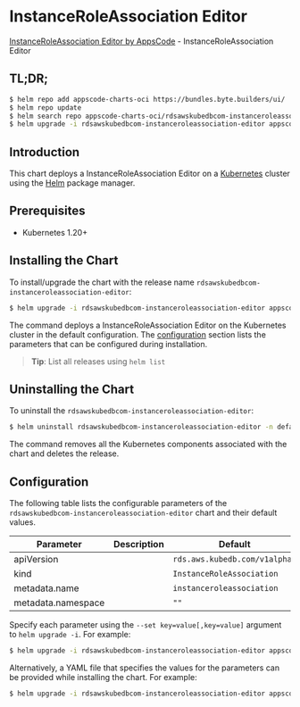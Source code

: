 # InstanceRoleAssociation Editor

[InstanceRoleAssociation Editor by AppsCode](https://byte.builders) - InstanceRoleAssociation Editor

## TL;DR;

```bash
$ helm repo add appscode-charts-oci https://bundles.byte.builders/ui/
$ helm repo update
$ helm search repo appscode-charts-oci/rdsawskubedbcom-instanceroleassociation-editor --version=v0.5.0
$ helm upgrade -i rdsawskubedbcom-instanceroleassociation-editor appscode-charts-oci/rdsawskubedbcom-instanceroleassociation-editor -n default --create-namespace --version=v0.5.0
```

## Introduction

This chart deploys a InstanceRoleAssociation Editor on a [Kubernetes](http://kubernetes.io) cluster using the [Helm](https://helm.sh) package manager.

## Prerequisites

- Kubernetes 1.20+

## Installing the Chart

To install/upgrade the chart with the release name `rdsawskubedbcom-instanceroleassociation-editor`:

```bash
$ helm upgrade -i rdsawskubedbcom-instanceroleassociation-editor appscode-charts-oci/rdsawskubedbcom-instanceroleassociation-editor -n default --create-namespace --version=v0.5.0
```

The command deploys a InstanceRoleAssociation Editor on the Kubernetes cluster in the default configuration. The [configuration](#configuration) section lists the parameters that can be configured during installation.

> **Tip**: List all releases using `helm list`

## Uninstalling the Chart

To uninstall the `rdsawskubedbcom-instanceroleassociation-editor`:

```bash
$ helm uninstall rdsawskubedbcom-instanceroleassociation-editor -n default
```

The command removes all the Kubernetes components associated with the chart and deletes the release.

## Configuration

The following table lists the configurable parameters of the `rdsawskubedbcom-instanceroleassociation-editor` chart and their default values.

|     Parameter      | Description |                 Default                  |
|--------------------|-------------|------------------------------------------|
| apiVersion         |             | <code>rds.aws.kubedb.com/v1alpha1</code> |
| kind               |             | <code>InstanceRoleAssociation</code>     |
| metadata.name      |             | <code>instanceroleassociation</code>     |
| metadata.namespace |             | <code>""</code>                          |


Specify each parameter using the `--set key=value[,key=value]` argument to `helm upgrade -i`. For example:

```bash
$ helm upgrade -i rdsawskubedbcom-instanceroleassociation-editor appscode-charts-oci/rdsawskubedbcom-instanceroleassociation-editor -n default --create-namespace --version=v0.5.0 --set apiVersion=rds.aws.kubedb.com/v1alpha1
```

Alternatively, a YAML file that specifies the values for the parameters can be provided while
installing the chart. For example:

```bash
$ helm upgrade -i rdsawskubedbcom-instanceroleassociation-editor appscode-charts-oci/rdsawskubedbcom-instanceroleassociation-editor -n default --create-namespace --version=v0.5.0 --values values.yaml
```
